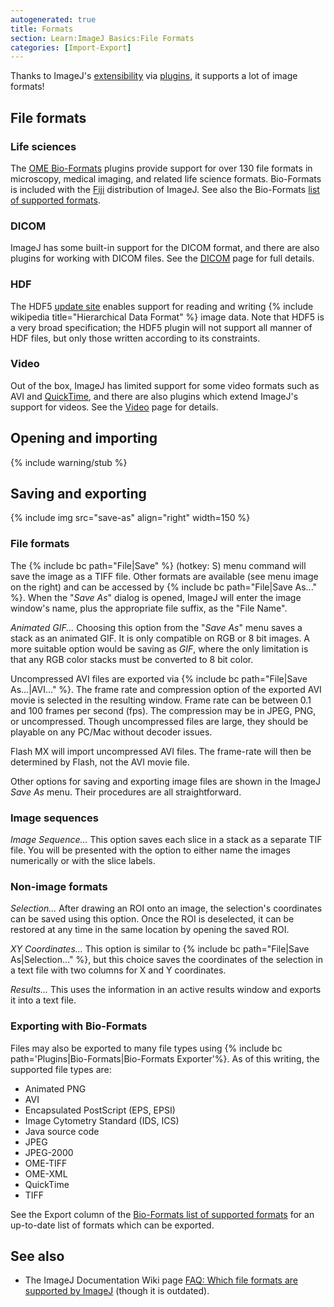 ```yaml
---
autogenerated: true
title: Formats
section: Learn:ImageJ Basics:File Formats
categories: [Import-Export]
---
```



Thanks to ImageJ's [extensibility](/develop/architecture#extensibility) via [plugins](/plugins), it supports a lot of image formats!

## File formats

### Life sciences

The [OME Bio-Formats](/formats/bio-formats) plugins provide support for over
130 file formats in microscopy, medical imaging, and related life science
formats. Bio-Formats is included with the [Fiji](/software/fiji) distribution
of ImageJ. See also the Bio-Formats
[list of supported formats](https://www.openmicroscopy.org/site/support/bio-formats/supported-formats.html).

### DICOM

ImageJ has some built-in support for the DICOM format, and there are also
plugins for working with DICOM files. See the [DICOM](/formats/dicom) page for
full details.

### HDF

The HDF5 [update site](/update-sites) enables support for reading and writing
{% include wikipedia title="Hierarchical Data Format" %} image data. Note that
HDF5 is a very broad specification; the HDF5 plugin will not support all manner
of HDF files, but only those written according to its constraints.

### Video

Out of the box, ImageJ has limited support for some video formats such as AVI
and [QuickTime](/formats/quicktime), and there are also plugins which extend
ImageJ's support for videos. See the [Video](/formats/video) page for details.

## Opening and importing

{% include warning/stub %}

## Saving and exporting

{% include img src="save-as" align="right" width=150 %}

### File formats

The {% include bc path="File|Save" %} (hotkey: S) menu command will save the
image as a TIFF file. Other formats are available (see menu image on the right)
and can be accessed by {% include bc path="File|Save As..." %}. When the "*Save
As*" dialog is opened, ImageJ will enter the image window's name, plus the
appropriate file suffix, as the "File Name".

*Animated GIF...* Choosing this option from the "*Save As*" menu saves a stack
as an animated GIF. It is only compatible on RGB or 8 bit images. A more
suitable option would be saving as *GIF*, where the only limitation is that any
RGB color stacks must be converted to 8 bit color.

Uncompressed AVI files are exported via
{% include bc path="File|Save As...|AVI..." %}. The frame rate and compression
option of the exported AVI movie is selected in the resulting window. Frame
rate can be between 0.1 and 100 frames per second (fps). The compression may be
in JPEG, PNG, or uncompressed. Though uncompressed files are large, they should
be playable on any PC/Mac without decoder issues.

Flash MX will import uncompressed AVI files. The frame-rate will then be
determined by Flash, not the AVI movie file.

Other options for saving and exporting image files are shown in the ImageJ
*Save As* menu. Their procedures are all straightforward.

### Image sequences

*Image Sequence...* This option saves each slice in a stack as a separate TIF
file. You will be presented with the option to either name the images
numerically or with the slice labels.

### Non-image formats

*Selection...* After drawing an ROI onto an image, the selection's coordinates
can be saved using this option. Once the ROI is deselected, it can be restored
at any time in the same location by opening the saved ROI.

*XY Coordinates...* This option is similar to
{% include bc path="File|Save As|Selection..." %}, but this choice saves the
coordinates of the selection in a text file with two columns for X and Y
coordinates.

*Results...* This uses the information in an active results window and exports
it into a text file.

### Exporting with Bio-Formats

Files may also be exported to many file types using
{% include bc path='Plugins|Bio-Formats|Bio-Formats Exporter'%}.
As of this writing, the supported file types are:

- Animated PNG
- AVI
- Encapsulated PostScript (EPS, EPSI)
- Image Cytometry Standard (IDS, ICS)
- Java source code
- JPEG
- JPEG-2000
- OME-TIFF
- OME-XML
- QuickTime
- TIFF

See the Export column of the [Bio-Formats list of supported
formats](http://openmicroscopy.org/site/support/bio-formats5/supported-formats.html)
for an up-to-date list of formats which can be exported.

## See also

- The ImageJ Documentation Wiki page
  [FAQ: Which file formats are supported by ImageJ](http://imagejdocu.list.lu/doku.php?id=faq:general:which_file_formats_are_supported_by_imagej)
  (though it is outdated).

